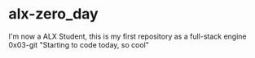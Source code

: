 # alx-zero_day
I'm now a ALX Student, this is my first repository as a full-stack engine 
0x03-git
"Starting to code today, so cool"
